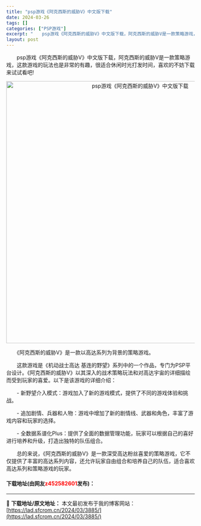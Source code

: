 ```yaml
---
title: "psp游戏《阿克西斯的威胁V》中文版下载"
date: 2024-03-26
tags: []
categories: ["PSP游戏"]
excerpt: "　　psp游戏《阿克西斯的威胁V》中文版下载，阿克西斯的威胁V是一款策略游戏，这款游戏的玩法也是非常的有趣，很适合休闲时光打发时间，喜欢的不妨下载来试试看吧! 　　《阿克西斯的威胁V》是一款以高达系列为背景的策略游戏。 　　这款游戏是《机动战士高达 基连的野望》系列中的一个作品，专门为PSP平台设计&hellip;"
layout: post
---
```


 <p>　　psp游戏《阿克西斯的威胁V》中文版下载，阿克西斯的威胁V是一款策略游戏，这款游戏的玩法也是非常的有趣，很适合休闲时光打发时间，喜欢的不妨下载来试试看吧!</p> <p align="center"><img align="" border="0" src="https://lad.sfcrom.cn/wp-content/uploads/2024/03/20240326_66021475d21c0.webp" width="700" alt="psp游戏《阿克西斯的威胁V》中文版下载" /></p> <p>　　《阿克西斯的威胁V》是一款以高达系列为背景的策略游戏。</p> <p>　　这款游戏是《机动战士高达 基连的野望》系列中的一个作品，专门为PSP平台设计。《阿克西斯的威胁V》以其深入的战术策略玩法和对高达宇宙的详细描绘而受到玩家的喜爱。以下是该游戏的详细介绍：</p> <p>　　- 新野望介入模式：游戏加入了新的游戏模式，提供了不同的游戏体验和挑战。</p> <p>　　- 追加剧情、兵器和人物：游戏中增加了新的剧情线、武器和角色，丰富了游戏内容和玩家的选择。</p> <p>　　- 全数据系谱化Plus：提供了全面的数据管理功能，玩家可以根据自己的喜好进行培养和升级，打造出独特的队伍组合。</p> <p>　　总的来说，《阿克西斯的威胁V》是一款深受高达粉丝喜爱的策略游戏，它不仅提供了丰富的高达系列内容，还允许玩家自由组合和培养自己的队伍，适合喜欢高达系列和策略游戏的玩家。</p> <p><h4>下载地址(由网友<font color="red">z452582601</font>发布)：</h4></p> 

---
📖 **下载地址/原文地址：** 本文最初发布于我的博客网站：[https://lad.sfcrom.cn/2024/03/3885/](https://lad.sfcrom.cn/2024/03/3885/)
